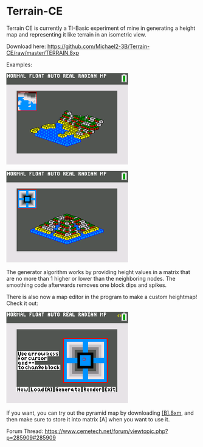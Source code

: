 # Terrain-CE
Terrain CE is currently a TI-Basic experiment of mine in generating a height map and representing it like terrain in an isometric view.

Download here: https://github.com/Michael2-3B/Terrain-CE/raw/master/TERRAIN.8xp

Examples:

![Isometric Beach Terrain](https://raw.githubusercontent.com/Michael2-3B/Terrain-CE/master/screenshots/beach.png)

![Isometric Pyramid Terrain](https://raw.githubusercontent.com/Michael2-3B/Terrain-CE/master/screenshots/pyramid.png)

The generator algorithm works by providing height values in a matrix that are no more than 1 higher or lower than the neighboring nodes.
The smoothing code afterwards removes one block dips and spikes.

There is also now a map editor in the program to make a custom heightmap! Check it out:

![Height Map Editor](https://raw.githubusercontent.com/Michael2-3B/Terrain-CE/master/screenshots/mapeditor.png)

If you want, you can try out the pyramid map by downloading [[B].8xm](https://raw.githubusercontent.com/Michael2-3B/Terrain-CE/master/[B].8xm), and then make sure to store it into matrix [A] when you want to use it.

Forum Thread:
https://www.cemetech.net/forum/viewtopic.php?p=285909#285909

